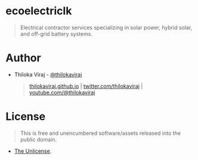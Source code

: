 # ecoelectriclk

> Electrical contractor services specializing in solar power, hybrid solar, and off-grid battery systems.

# Author

- Thiloka Viraj - [@thilokaviraj](https://github.com/thilokaviraj)

  > [thilokaviraj.github.io](https://thilokaviraj.github.io) | [twitter.com/thilokaviraj](https://twitter.com/thilokaviraj) | [youtube.com/@thilokaviraj](https://youtube.com/@thilokaviraj)

# License

> This is free and unencumbered software/assets released into the public domain.

- [The Unlicense](https://opensource.org/license/unlicense).
